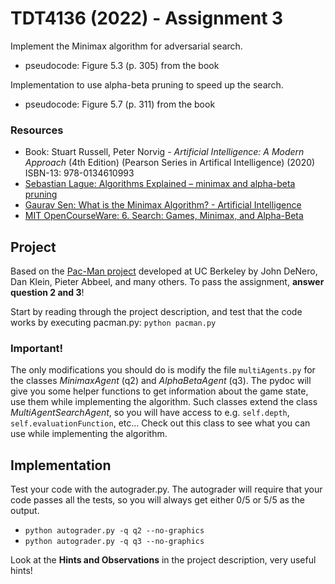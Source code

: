 # TDT4136 (2022) - Assignment 3
Implement the Minimax algorithm for adversarial search.
- pseudocode: Figure 5.3 (p. 305) from the book

Implementation to use alpha-beta pruning to speed up the search.
- pseudocode: Figure 5.7 (p. 311) from the book

### Resources
- Book: Stuart Russell, Peter Norvig - *Artificial Intelligence: A Modern Approach* (4th Edition) (Pearson Series in Artifical Intelligence) (2020)
<br>ISBN-13: 978-0134610993
- [Sebastian Lague: Algorithms Explained – minimax and alpha-beta pruning](https://youtu.be/l-hh51ncgDI)
- [Gaurav Sen: What is the Minimax Algorithm? - Artificial Intelligence](https://youtu.be/KU9Ch59-4vw)
- [MIT OpenCourseWare: 6. Search: Games, Minimax, and Alpha-Beta](https://youtu.be/STjW3eH0Cik)



## Project
Based on the [Pac-Man project](https://inst.eecs.berkeley.edu/~cs188/su21/project2/) developed at UC Berkeley by John DeNero, Dan Klein, Pieter Abbeel, and many others. 
To pass the assignment, **answer question 2 and 3**!

Start by reading through the project description, and test that the code works by executing pacman.py: `python pacman.py`

### **Important!**
The only modifications you should do is modify the file `multiAgents.py` for the classes *MinimaxAgent* (q2) and *AlphaBetaAgent* (q3). The pydoc will give you some helper functions to get information about the game state, use them while implementing the algorithm. Such classes extend the class *MultiAgentSearchAgent*, so you will have access to e.g. `self.depth`, `self.evaluationFunction`, etc... Check out this class to see what you can use while implementing the algorithm. 

## Implementation
Test your code with the autograder.py. The autograder will require that your code passes all the tests, so you will always get either 0/5 or 5/5 as the output.
- `python autograder.py -q q2 --no-graphics`
- `python autograder.py -q q3 --no-graphics`

Look at the **Hints and Observations** in the project description, very useful hints!
